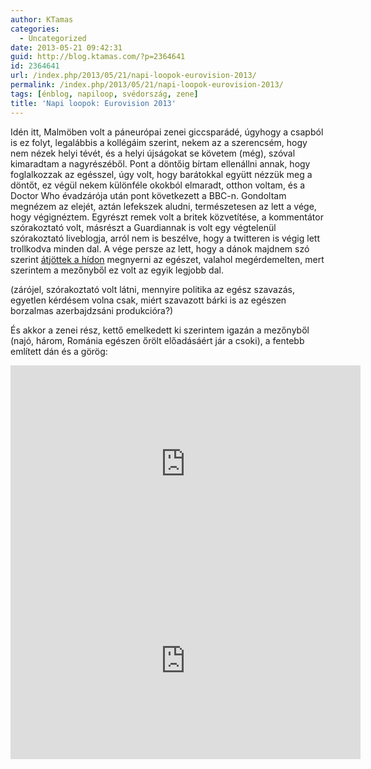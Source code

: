 ```yaml
---
author: KTamas
categories:
  - Uncategorized
date: 2013-05-21 09:42:31
guid: http://blog.ktamas.com/?p=2364641
id: 2364641
url: /index.php/2013/05/21/napi-loopok-eurovision-2013/
permalink: /index.php/2013/05/21/napi-loopok-eurovision-2013/
tags: [énblog, napiloop, svédország, zene]
title: 'Napi loopok: Eurovision 2013'
---
```


Idén itt, Malmöben volt a páneurópai zenei giccsparádé, úgyhogy a csapból is ez folyt, legalábbis a kollégáim szerint, nekem az a szerencsém, hogy nem nézek helyi tévét, és a helyi újságokat se követem (még), szóval kimaradtam a nagyrészéből. Pont a döntőig bírtam ellenállni annak, hogy foglalkozzak az egésszel, úgy volt, hogy barátokkal együtt nézzük meg a döntőt, ez végül nekem különféle okokból elmaradt, otthon voltam, és a Doctor Who évadzárója után pont következett a BBC-n. Gondoltam megnézem az elejét, aztán lefekszek aludni, természetesen az lett a vége, hogy végignéztem. Egyrészt remek volt a britek közvetítése, a kommentátor szórakoztató volt, másrészt a Guardiannak is volt egy végtelenül szórakoztató liveblogja, arról nem is beszélve, hogy a twitteren is végig lett trollkodva minden dal. A vége persze az lett, hogy a dánok majdnem szó szerint [átjöttek a hídon](http://en.wikipedia.org/wiki/%C3%98resund_Bridge) megnyerni az egészet, valahol megérdemelten, mert szerintem a mezőnyből ez volt az egyik legjobb dal.

(zárójel, szórakoztató volt látni, mennyire politika az egész szavazás, egyetlen kérdésem volna csak, miért szavazott bárki is az egészen borzalmas azerbajdzsáni produkcióra?)

És akkor a zenei rész, kettő emelkedett ki szerintem igazán a mezőnyből (najó, három, Románia egészen őrölt előadásáért jár a csoki), a fentebb említett dán és a görög:

<iframe width="560" height="315" src="https://www.youtube.com/embed/_AfrOZersNk" frameborder="0" allow="accelerometer; autoplay; encrypted-media; gyroscope; picture-in-picture" allowfullscreen></iframe>

<iframe width="560" height="315" src="https://www.youtube.com/embed/p3f9v8ebuD4" frameborder="0" allow="accelerometer; autoplay; encrypted-media; gyroscope; picture-in-picture" allowfullscreen></iframe>
